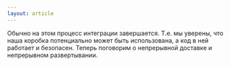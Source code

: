 ```yaml
---
layout: article
---
```

Обычно на этом процесс интеграции завершается. Т.е. мы уверены, что наша коробка потенциально может быть использована, а код в ней работает и безопасен. Теперь поговорим о непрерывной доставке и непрерывном развертывании.

